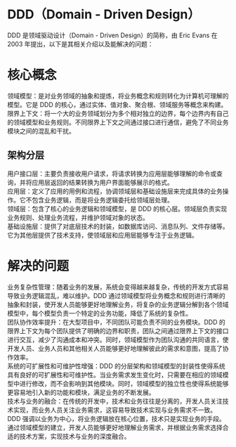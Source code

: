 # DDD（Domain - Driven Design）

DDD 是领域驱动设计（Domain - Driven Design）的简称，由 Eric Evans 在 2003 年提出，以下是其相关介绍以及能解决的问题：
# 核心概念
领域模型：是对业务领域的抽象和提炼，将业务概念和规则转化为计算机可理解的模型。它是 DDD 的核心，通过实体、值对象、聚合根、领域服务等概念来构建。  
限界上下文：将一个大的业务领域划分为多个相对独立的边界，每个边界内有自己的领域模型和业务规则。不同限界上下文之间通过接口进行通信，避免了不同业务模块之间的混乱和干扰。  
## 架构分层 
用户接口层：主要负责接收用户请求，将请求转换为应用层能够理解的命令或查询，并将应用层返回的结果转换为用户界面能够展示的格式。  
应用层：定义了应用的用例和流程，协调领域层和基础设施层来完成具体的业务操作。它不包含业务逻辑，而是将业务逻辑委托给领域层处理。  
领域层：包含了核心的业务逻辑和领域模型，是 DDD 的核心层。领域层负责实现业务规则、处理业务流程，并维护领域对象的状态。  
基础设施层：提供了对底层技术的封装，如数据库访问、消息队列、文件存储等。它为其他层提供了技术支持，使领域层和应用层能够专注于业务逻辑。  

# 解决的问题
业务复杂性管理：随着业务的发展，系统会变得越来越复杂，传统的开发方式容易导致业务逻辑混乱，难以维护。DDD 通过领域模型将业务概念和规则进行清晰的抽象和封装，使开发人员能够更好地理解业务，将复杂的业务逻辑分解到各个领域模型中，每个模型负责一个特定的业务功能，降低了系统的复杂性。  
团队协作效率提升：在大型项目中，不同团队可能负责不同的业务模块。DDD 的限界上下文为每个团队提供了明确的边界和职责，团队之间通过限界上下文的接口进行交互，减少了沟通成本和冲突。同时，领域模型作为团队沟通的共同语言，使开发人员、业务人员和其他相关人员能够更好地理解彼此的需求和意图，提高了协作效率。  
系统的可扩展性和可维护性增强：DDD 的分层架构和领域模型的封装性使得系统具有良好的可扩展性和可维护性。当业务需求发生变化时，只需要在相应的领域模型中进行修改，而不会影响到其他模块。同时，领域模型的独立性也使得系统能够更容易地引入新的功能和模块，满足业务的不断发展。  
技术与业务的融合：在传统的开发中，技术和业务往往是分离的，开发人员关注技术实现，而业务人员关注业务需求，这容易导致技术实现与业务需求不一致。DDD 强调以业务为中心，将业务逻辑放在核心位置，技术只是实现业务的手段。通过领域模型的建立，开发人员能够更好地理解业务需求，并根据业务需求选择合适的技术方案，实现技术与业务的深度融合。  
